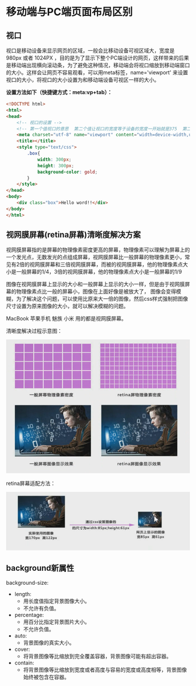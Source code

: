# 移动端与PC端页面布局区别

## 视口

视口是移动设备来显示网页的区域，一般会比移动设备可视区域大，宽度是980px 或者 1024PX  ，目的是为了显示下整个PC端设计的网页，这样带来的后果是移动端出现横向滚动条，为了避免这种情况，移动端会将视口缩放到移动端窗口的大小。这样会让网页不容易观看，可以用meta标签，name='viewport' 来设置视口的大小，将视口的大小设置为和移动端设备可视区一样的大小。

**设置方法如下（快捷键方式：meta:vp+tab）：**

```html
<!DOCTYPE html>
<html>
<head>
	<!-- 视口的设置 -->
	<!-- 第一个值视口的意思  第二个值让视口的宽度等于设备的宽度一开始就是375  第二个值不允许用户自动缩放    初始放缩等1.0    最大放缩等于1.0  最小放缩等于1.0 （通用写法）-->
	<meta charset="utf-8" name="viewport" content="width=device-width,user-scalbale=no,initial-scale=1.0,maximum-scale=1.0,minimum-scale=1.0">
	<title></title>
	<style type="text/css">
		.box{
			width: 300px;
			height: 300px;
			background-color: gold;
		}
	</style>
</head>
<body>
	<div class="box">Hello word!!</div>
</body>
</html>
```



## 视网膜屏幕(retina屏幕)清晰度解决方案

视网膜屏幕指的是屏幕的物理像素密度更高的屏幕，物理像素可以理解为屏幕上的一个发光点，无数发光的点组成屏幕，视网膜屏幕比一般屏幕的物理像素更小，常见有2倍的视网膜屏幕和三倍视网膜屏幕，而被的视网膜屏幕，他的物理像素点大小是一般屏幕的1/4，3倍的视网膜屏幕，他的物理像素点大小是一般屏幕的1/9

图像在视网膜屏幕上显示的大小和一般屏幕上显示的大小一样，但是由于视网膜屏幕的物理像素点比一般的屏幕小，图像在上面好像是被放大了， 图像会变得模糊，为了解决这个问题，可以使用比原来大一倍的图像，然后css样式强制把图像尺寸设置为原来图像的大小，就可以解决模糊的问题。

MacBook  苹果手机    魅族     小米 用的都是视网膜屏幕。

清晰度解决过程示意图：



![](..\img\视网膜屏幕示意图.png)

retina屏幕适配方法：

![](..\img\屏幕适配方法.png)



## background新属性

background-size:

- length:
  - 用长度值指定背景图像大小。
  - 不允许有负值。
- percentage:
  - 用百分比指定背景图片大小。
  - 不允许负值。
- auto:
  - 背景图像的真实大小。
- cover:
  - 将背景图像等比缩放到完全覆盖容器，背景图像可能有超出容器。
- contain:
  - 将背景图像等比缩放到宽度或者高度与容易的宽度或高度相等，背景图像始终被包含在容器。







































